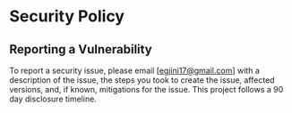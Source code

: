 # Security Policy

## Reporting a Vulnerability

To report a security issue, please email [egjini17@gmail.com] with a description of the issue, the steps you took to create the issue, affected versions, and, if known, mitigations for the issue. This project follows a 90 day disclosure timeline.
